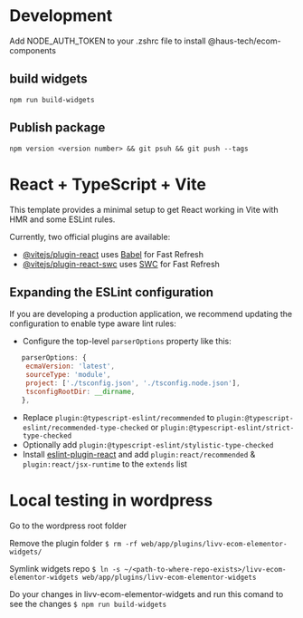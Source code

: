 # Development

Add NODE_AUTH_TOKEN to your .zshrc file to install @haus-tech/ecom-components

## build widgets

`npm run build-widgets`

## Publish package

`npm version <version number> && git psuh && git push --tags`

# React + TypeScript + Vite

This template provides a minimal setup to get React working in Vite with HMR and some ESLint rules.

Currently, two official plugins are available:

- [@vitejs/plugin-react](https://github.com/vitejs/vite-plugin-react/blob/main/packages/plugin-react/README.md) uses [Babel](https://babeljs.io/) for Fast Refresh
- [@vitejs/plugin-react-swc](https://github.com/vitejs/vite-plugin-react-swc) uses [SWC](https://swc.rs/) for Fast Refresh

## Expanding the ESLint configuration

If you are developing a production application, we recommend updating the configuration to enable type aware lint rules:

- Configure the top-level `parserOptions` property like this:

```js
   parserOptions: {
    ecmaVersion: 'latest',
    sourceType: 'module',
    project: ['./tsconfig.json', './tsconfig.node.json'],
    tsconfigRootDir: __dirname,
   },
```

- Replace `plugin:@typescript-eslint/recommended` to `plugin:@typescript-eslint/recommended-type-checked` or `plugin:@typescript-eslint/strict-type-checked`
- Optionally add `plugin:@typescript-eslint/stylistic-type-checked`
- Install [eslint-plugin-react](https://github.com/jsx-eslint/eslint-plugin-react) and add `plugin:react/recommended` & `plugin:react/jsx-runtime` to the `extends` list

# Local testing in wordpress
Go to the wordpress root folder

Remove the plugin folder
`$ rm -rf web/app/plugins/livv-ecom-elementor-widgets/`

Symlink widgets repo
`$ ln -s ~/<path-to-where-repo-exists>/livv-ecom-elementor-widgets web/app/plugins/livv-ecom-elementor-widgets`

Do your changes in livv-ecom-elementor-widgets and run this comand to see the changes
`$ npm run build-widgets`
